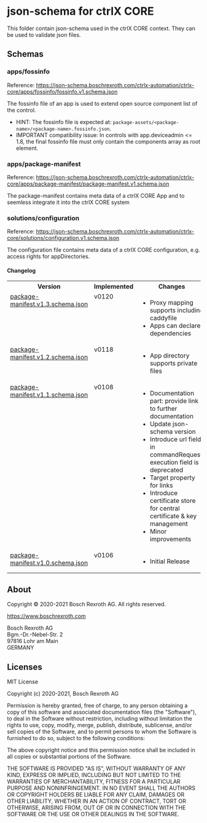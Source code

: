 # json-schema for ctrlX CORE

This folder contain json-schema used in the ctrlX CORE context.
They can be used to validate json files.

## Schemas

### apps/fossinfo

Reference: https://json-schema.boschrexroth.com/ctrlx-automation/ctrlx-core/apps/fossinfo/fossinfo.v1.schema.json

The fossinfo file of an app is used to extend open source component list of the control.

- HINT: The fossinfo file is expected at: `package-assets/<package-name>/<package-name>.fossinfo.json`.
- IMPORTANT compatibility issue: In controls with app.deviceadmin <= 1.8, the final fossinfo file must only contain the components array as root element.

### apps/package-manifest

Reference: https://json-schema.boschrexroth.com/ctrlx-automation/ctrlx-core/apps/package-manifest/package-manifest.v1.schema.json

The package-manifest contains meta data of a ctrlX CORE App and to seemless integrate it into the ctrlX CORE system

### solutions/configuration

Reference: https://json-schema.boschrexroth.com/ctrlx-automation/ctrlx-core/solutions/configuration.v1.schema.json

The configuration file contains meta data of a ctrlX CORE configuration, e.g. access rights for appDirectories.

#### Changelog

<table>
  <tbody>
    <tr>
      <th>Version</th>  
      <th>Implemented</th>
      <th>Changes</th>
    </tr>
    <tr>
      <td valign="top"><a href="./apps/package-manifest/package-manifest.v1.3.schema.json">package-manifest.v1.3.schema.json</a></td>
      <td valign="top">v0120</td>
      <td valign="top">
        <ul>
          <li>Proxy mapping supports including caddyfile</li>
          <li>Apps can declare dependencies</li>
        </ul>
      </td>
    </tr>
    <tr>
    <tr>
      <td valign="top"><a href="./apps/package-manifest/package-manifest.v1.2.schema.json">package-manifest.v1.2.schema.json</a></td>
      <td valign="top">v0118</td>
      <td valign="top">
        <ul>
          <li>App directory supports private files</li>
        </ul>
      </td>
    </tr>
    <tr>
      <td valign="top"><a href="./apps/package-manifest/package-manifest.v1.1.schema.json">package-manifest.v1.1.schema.json</a></td>
      <td valign="top">v0108</td>
      <td valign="top">
        <ul>
          <li>Documentation part: provide link to further documentation</li>
          <li>Update json-schema version</li>
          <li>Introduce url field in commandRequest, execution field is deprecated</li>
          <li>Target property for links</li>
          <li>Introduce certificate store for central certificate & key management</li>
          <li>Minor improvements</li>
        </ul>
      </td>
    </tr>
    <tr>
      <td valign="top"><a href="./apps/package-manifest/package-manifest.v1.0.schema.json">package-manifest.v1.0.schema.json</a></td>
      <td valign="top">v0106</td>
      <td valign="top">
        <ul>
          <li>Initial Release</li>
        </ul>
      </td>
    </tr>
  </tbody>
</table>

## About

Copyright © 2020-2021 Bosch Rexroth AG. All rights reserved.


<https://www.boschrexroth.com>

Bosch Rexroth AG  
Bgm.-Dr.-Nebel-Str. 2  
97816 Lohr am Main  
GERMANY  

## Licenses

MIT License

Copyright (c) 2020-2021, Bosch Rexroth AG

Permission is hereby granted, free of charge, to any person obtaining a copy
of this software and associated documentation files (the "Software"), to deal
in the Software without restriction, including without limitation the rights
to use, copy, modify, merge, publish, distribute, sublicense, and/or sell
copies of the Software, and to permit persons to whom the Software is
furnished to do so, subject to the following conditions:

The above copyright notice and this permission notice shall be included in all
copies or substantial portions of the Software.

THE SOFTWARE IS PROVIDED "AS IS", WITHOUT WARRANTY OF ANY KIND, EXPRESS OR
IMPLIED, INCLUDING BUT NOT LIMITED TO THE WARRANTIES OF MERCHANTABILITY,
FITNESS FOR A PARTICULAR PURPOSE AND NONINFRINGEMENT. IN NO EVENT SHALL THE
AUTHORS OR COPYRIGHT HOLDERS BE LIABLE FOR ANY CLAIM, DAMAGES OR OTHER
LIABILITY, WHETHER IN AN ACTION OF CONTRACT, TORT OR OTHERWISE, ARISING FROM,
OUT OF OR IN CONNECTION WITH THE SOFTWARE OR THE USE OR OTHER DEALINGS IN THE
SOFTWARE.
